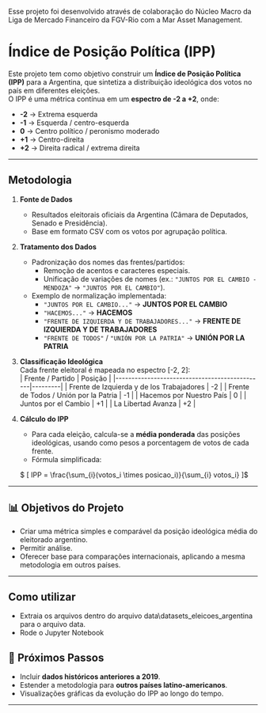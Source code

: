 Esse projeto foi desenvolvido através de colaboração do Núcleo Macro da Liga de Mercado Financeiro da FGV-Rio com a Mar Asset Management.

# Índice de Posição Política (IPP)

Este projeto tem como objetivo construir um **Índice de Posição Política (IPP)** para a Argentina, que sintetiza a distribuição ideológica dos votos no país em diferentes eleições.  
O IPP é uma métrica contínua em um **espectro de -2 a +2**, onde:

- **-2** → Extrema esquerda  
- **-1** → Esquerda / centro-esquerda  
- **0** → Centro político / peronismo moderado  
- **+1** → Centro-direita  
- **+2** → Direita radical / extrema direita  

---

##  Metodologia

1. **Fonte de Dados**  
   - Resultados eleitorais oficiais da Argentina (Câmara de Deputados, Senado e Presidência).  
   - Base em formato CSV com os votos por agrupação política.  

2. **Tratamento dos Dados**  
   - Padronização dos nomes das frentes/partidos:  
     - Remoção de acentos e caracteres especiais.  
     - Unificação de variações de nomes (ex.: `"JUNTOS POR EL CAMBIO - MENDOZA"` → `"JUNTOS POR EL CAMBIO"`).  
   - Exemplo de normalização implementada:  
     - `"JUNTOS POR EL CAMBIO..."` → **JUNTOS POR EL CAMBIO**  
     - `"HACEMOS..."` → **HACEMOS**  
     - `"FRENTE DE IZQUIERDA Y DE TRABAJADORES..."` → **FRENTE DE IZQUIERDA Y DE TRABAJADORES**  
     - `"FRENTE DE TODOS"` / `"UNIÓN POR LA PATRIA"` → **UNIÓN POR LA PATRIA**

3. **Classificação Ideológica**  
   Cada frente eleitoral é mapeada no espectro [-2, 2]:  
   | Frente / Partido                              | Posição |
   |-----------------------------------------------|---------|
   | Frente de Izquierda y de los Trabajadores     | -2      |
   | Frente de Todos / Unión por la Patria         | -1      |
   | Hacemos por Nuestro País                      | 0       |
   | Juntos por el Cambio                          | +1      |
   | La Libertad Avanza                            | +2      |

4. **Cálculo do IPP**  
   - Para cada eleição, calcula-se a **média ponderada** das posições ideológicas, usando como pesos a porcentagem de votos de cada frente.  
   - Fórmula simplificada:  

    $ \[
     IPP = \frac{\sum_{i}(votos_i \times posicao_i)}{\sum_{i} votos_i}
     \]$

---

## 📊 Objetivos do Projeto

- Criar uma métrica simples e comparável da posição ideológica média do eleitorado argentino.  
- Permitir análise.
- Oferecer base para comparações internacionais, aplicando a mesma metodologia em outros países.  

---

## Como utilizar

- Extraia os arquivos dentro do arquivo data\datasets_eleicoes_argentina para o arquivo data.
- Rode o Jupyter Notebook

## 🚀 Próximos Passos

- Incluir **dados históricos anteriores a 2019**.  
- Estender a metodologia para **outros países latino-americanos**.  
- Visualizações gráficas da evolução do IPP ao longo do tempo.  

---
